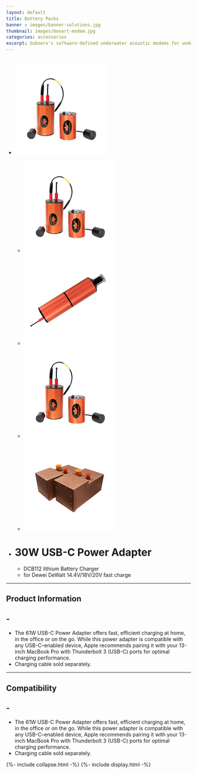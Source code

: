```yaml
---
layout: default
title: Battery Packs
banner : images/banner-solutions.jpg
thumbnail: images/boxart-modem.jpg
categories: accessories
excerpt: Subnero's software-defined underwater acoustic modems for underwater wireless communication and networking. Subnero's multi-channel modems for data acquisition.
---
```


<div class='full tall' style='background-image: url({{site.baseurl}}/{{page.banner}});'>
  <div class='row'>
    <div class='large-12 columns'>
      <!-- {% include section-header.html title=page.title tagline=page.tagline color=page.title_color class="big" %} -->
    </div>
  </div>
  <div class='four spacing'></div>
  <div class='four spacing'></div>
</div>

<div class='full'>
  <div class='row'>
      <ul class='gfXsQG'>
        <li class='fuqHMA'>
            <div class='mod modBlogPost'>
              <img id='main-img' src='/images/boxart-wnc-m25mse3.jpg'>
            </div>
            <div class='modGallery extra'>
              <ul class='media modTeamMember gallery shortcode-list'>
                <li class="member current-li"><a class='image-nav'><img src='/images/boxart-wnc-m25mse3.jpg'></a></li>
                <li class="member"><a class='image-nav'><img src='/images/boxart-wnc-m25mpn3.jpg'></a></li>
                <li class="member"><a class='image-nav'><img src='/images/boxart-wnc-m25mse3.jpg'></a></li>
                <li class="member"><a class='image-nav'><img src='/images/boxart-wnc-m25mpe3.jpg'></a></li>
              </ul>
            </div>
        </li>
        <li class='fuqHMA'>
          <div class='modSectionHeader col2'>
            <h1> 30W USB-C Power Adapter</h1>
            <ul>
              <li> DCB112 lithium Battery Charger </li>
              <li>for Dewei DeWalt 14.4V/18V/20V fast charge</li>
            </ul>
          </div>
        </li>
      </ul>
      <hr>
      <div class='cGBxoB'>
        <div class='media hOXnHC modBlogPost'>
          <h2> Product Information</h2>
          <a class='media-body links collapsible' id ='batProduct'>
            <h2 class='right' id='batProduct-icon'>-</h2>
          </a>
        </div>
        <div class='media modBlogPost collapsible-content' id = 'batProductdata'>
          <ul class="shortcode-list">
            <li> The 61W USB-C Power Adapter offers fast, efficient charging at home, in the office or on the go. While this power adapter is compatible with any USB-C–enabled device, Apple recommends pairing it with your 13-inch MacBook Pro with Thunderbolt 3 (USB-C) ports for optimal charging performance. </li>
            <li>Charging cable sold separately.</li>
          </ul>
        </div>
      </div>
      <hr>
      <div class='cGBxoB'>
          <div class='media hOXnHC modBlogPost'>
            <h2> Compatibility</h2>
            <a class='media-body links collapsible' id ='batCompatibility'>
            <h2 class='right' id='batCompatibility-icon'>-</h2>
          </a>
          </div>
          <div class='media modBlogPost collapsible-content' id = 'batCompatibilitydata'>
            <ul class="shortcode-list">
              <li> The 61W USB-C Power Adapter offers fast, efficient charging at home, in the office or on the go. While this power adapter is compatible with any USB-C–enabled device, Apple recommends pairing it with your 13-inch MacBook Pro with Thunderbolt 3 (USB-C) ports for optimal charging performance. </li>
              <li>Charging cable sold separately.</li>
            </ul>
          </div>
      </div>
  </div>
</div>
{%- include collapse.html -%}
{%- include display.html -%}
